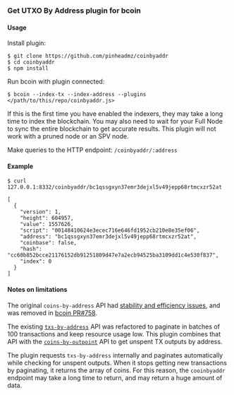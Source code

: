 ### Get UTXO By Address plugin for bcoin


#### Usage

Install plugin:

```
$ git clone https://github.com/pinheadmz/coinbyaddr
$ cd coinbyaddr
$ npm install
```

Run bcoin with plugin connected:

```
$ bcoin --index-tx --index-address --plugins </path/to/this/repo/coinbyaddr.js>
```

If this is the first time you have enabled the indexers, they may take a long
time to index the blockchain. You may also need to wait for your Full Node to
sync the entire blockchain to get accurate results. This plugin will not work
with a pruned node or an SPV node.

Make queries to the HTTP endpoint: `/coinbyaddr/:address`

#### Example

```
$ curl 127.0.0.1:8332/coinbyaddr/bc1qssgxyn37emr3dejxl5v49jepp68rtmcxzr52at

[
  {
    "version": 1,
    "height": 604957,
    "value": 1557626,
    "script": "00148410624e3ecec716e646fd1952cb210e8e35ef06",
    "address": "bc1qssgxyn37emr3dejxl5v49jepp68rtmcxzr52at",
    "coinbase": false,
    "hash": "cc60b852bcce21176152db91251809d47e7a2ecb94525ba3109dd1c4e530f837",
    "index": 0
  }
]
```

#### Notes on limitations

The original `coins-by-address` API had
[stability and efficiency issues](https://github.com/bcoin-org/bcoin/issues/589),
and was removed in [bcoin PR#758](https://github.com/bcoin-org/bcoin/pull/758).

The existing [`txs-by-address`](https://bcoin.io/api-docs/#get-tx-by-address)
API was refactored to paginate in batches of 100
transactions and keep resource usage low. This plugin combines that API with the
[`coins-by-outpoint`](https://bcoin.io/api-docs/#get-coin-by-outpoint) API to get
unspent TX outputs by address.

The plugin requests `txs-by-address` internally and paginates automatically
while checking for unspent outputs. When it stops getting new transactions by
paginating, it returns the array of coins. For this reason, the `cooinbyaddr`
endpoint may take a long time to return, and may return a huge amount of data.


